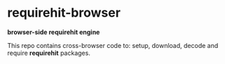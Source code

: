 requirehit-browser
==================

**browser-side requirehit engine**

This repo contains cross-browser code to: setup, download, decode and require
**requirehit** packages.
